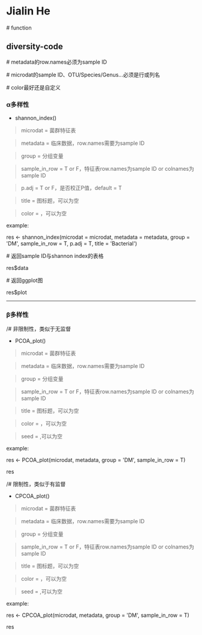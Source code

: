 # Jialin He

\# function

## diversity-code

\# metadata的row.names必须为sample ID

\# microdat的sample ID、OTU/Species/Genus...必须是行或列名

\# color最好还是自定义

### α多样性

- shannon_index()

> microdat = 菌群特征表

> metadata = 临床数据，row.names需要为sample ID

> group = 分组变量

> sample_in_row = T or F，特征表row.names为sample ID or colnames为sample ID

> p.adj = T or F，是否校正P值，default = T

> title = 图标题，可以为空

> color = ，可以为空

example:

res <- shannon_index(microdat = microdat, metadata = metadata, group = 'DM', sample_in_row = T, p.adj = T, title = 'Bacterial')

\# 返回sample ID与shannon index的表格

res$data

\# 返回ggplot图

res$plot

----

### β多样性

/# 非限制性，类似于无监督

- PCOA_plot()

> microdat = 菌群特征表

> metadata = 临床数据，row.names需要为sample ID

> group = 分组变量

> sample_in_row = T or F，特征表row.names为sample ID or colnames为sample ID

> title = 图标题，可以为空

> color = ，可以为空

> seed = ,可以为空



example:

res <- PCOA_plot(microdat, metadata, group = 'DM', sample_in_row = T)

res


/# 限制性，类似于有监督

- CPCOA_plot()

> microdat = 菌群特征表

> metadata = 临床数据，row.names需要为sample ID

> group = 分组变量

> sample_in_row = T or F，特征表row.names为sample ID or colnames为sample ID

> title = 图标题，可以为空

> color = ，可以为空

> seed = ,可以为空



example:

res <- CPCOA_plot(microdat, metadata, group = 'DM', sample_in_row = T)

res


